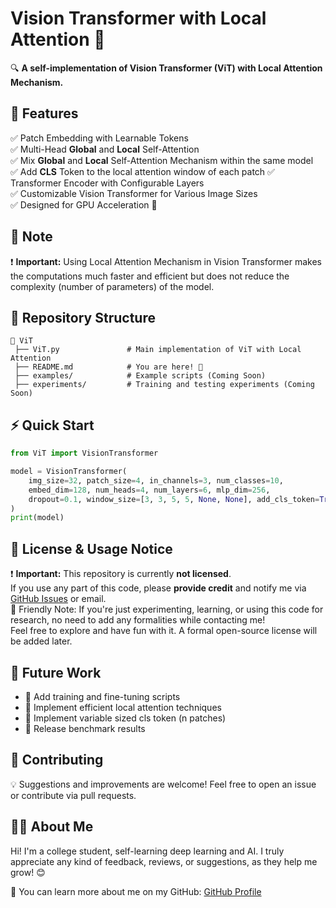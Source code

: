 
# **Vision Transformer with Local Attention 🚀**

🔍 **A self-implementation of Vision Transformer (ViT) with Local Attention Mechanism.**  

## **🌟 Features**
✅ Patch Embedding with Learnable Tokens  
✅ Multi-Head **Global** and **Local** Self-Attention  
✅ Mix **Global** and **Local** Self-Attention Mechanism within the same model  
✅ Add **CLS** Token to the local attention window of each patch
✅ Transformer Encoder with Configurable Layers  
✅ Customizable Vision Transformer for Various Image Sizes  
✅ Designed for GPU Acceleration 🚀  

## **📝 Note**
❗ **Important:** Using Local Attention Mechanism in Vision Transformer makes the computations much faster and efficient but does not reduce the complexity (number of parameters) of the model.

## **📂 Repository Structure**
```
📁 ViT
 ├── ViT.py               # Main implementation of ViT with Local Attention
 ├── README.md            # You are here! 📜
 ├── examples/            # Example scripts (Coming Soon)  
 ├── experiments/         # Training and testing experiments (Coming Soon)  
```

## **⚡ Quick Start**
```python
from ViT import VisionTransformer

model = VisionTransformer(
    img_size=32, patch_size=4, in_channels=3, num_classes=10,
    embed_dim=128, num_heads=4, num_layers=6, mlp_dim=256,
    dropout=0.1, window_size=[3, 3, 5, 5, None, None], add_cls_token=True
)
print(model)
```

## **📜 License & Usage Notice**
❗ **Important:** This repository is currently **not licensed**.  
If you use any part of this code, please **provide credit** and notify me via [GitHub Issues](https://github.com/komil-parmar/ViT_with_Local_Attention/issues) or email.  
💬 Friendly Note: If you're just experimenting, learning, or using this code for research, no need to add any formalities while contacting me!  
Feel free to explore and have fun with it. 
A formal open-source license will be added later.  

## **🚀 Future Work**
- 📌 Add training and fine-tuning scripts  
- 📌 Implement efficient local attention techniques  
- 📌 Implement variable sized cls token (n patches)
- 📌 Release benchmark results  

## **💬 Contributing**
💡 Suggestions and improvements are welcome! Feel free to open an issue or contribute via pull requests.  

## **👨‍🎓 About Me**
Hi! I'm a college student, self-learning deep learning and AI.
I truly appreciate any kind of feedback, reviews, or suggestions, as they help me grow! 😊

📌 You can learn more about me on my GitHub: [GitHub Profile](https://github.com/Komil-parmar/Komil-parmar)
